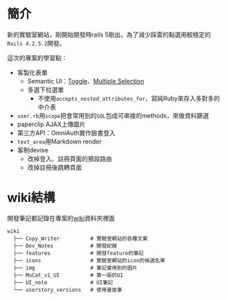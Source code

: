 # 簡介

新的實驗室網站，剛開始開發時rails 5剛出，為了減少踩雷的點選用較穩定的`Rails 4.2.5.2`開發。

這次的專案的學習點：
- 客製化表單
  - Semantic UI：[Toggle](http://semantic-ui.com/modules/checkbox.html#toggle)、[Multiple Selection](http://semantic-ui.com/modules/dropdown.html#multiple-selection)
  - 多選下拉選單
    - 不使用`accepts_nested_attributes_for`，寫純Ruby來存入多對多的中介表
- `user.rb`用`scope`把會常用到的`SQL`包成可串接的methods，來做資料篩選
- paperclip AJAX上傳圖片
- 第三方API：OmniAuth實作臉書登入
- `text_area`用Markdown render
- 客制devise
  - 改掉登入、註冊頁面的預設路由
  - 改掉註冊後跳轉頁面

# wiki結構

開發筆記都記錄在專案的[wiki](./wiki/)資料夾裡面

```
wiki
  ├── Copy_Writer          # 實驗室網站的各種文案
  ├── Dev_Notes            # 開發紀錄
  ├── features             # 開發feature的筆記
  ├── icons                # 實驗室網站的icon的候選名單
  ├── img                  # 筆記會用到的圖片
  ├── MuCat_v1_UI          # 第一版的UI
  ├── UI_note              # UI筆記
  └── userstory_versions   # 使用者故事
```
